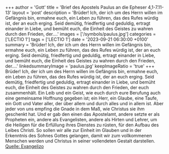 +++
author = 'Gott'
title = 'Brief des Apostels Paulus an die Epheser 4,1-7.11-13'
layout = 'post'
description = 'Brüder! Ich, der ich um des Herrn willen im Gefängnis bin, ermahne euch, ein Leben zu führen, das des Rufes würdig ist, der an euch erging. Seid demütig, friedfertig und geduldig, ertragt einander in Liebe, und bemüht euch, die Einheit des Geistes zu wahren durch den Frieden, der....'
images = ['/symbols/paulus.jpg']
categories = ['LECTIO 1']
tags = ['LECTIO 1']
date = '2023-09-21 06:30:00 +0100'
summary = 'Brüder! Ich, der ich um des Herrn willen im Gefängnis bin, ermahne euch, ein Leben zu führen, das des Rufes würdig ist, der an euch erging. Seid demütig, friedfertig und geduldig, ertragt einander in Liebe, und bemüht euch, die Einheit des Geistes zu wahren durch den Frieden, der....'
linkedsummaryImage = 'paulus.jpg'
keepImageRatio = 'true'
+++
Brüder! Ich, der ich um des Herrn willen im Gefängnis bin, ermahne euch, ein Leben zu führen, das des Rufes würdig ist, der an euch erging.
Seid demütig, friedfertig und geduldig, ertragt einander in Liebe,
und bemüht euch, die Einheit des Geistes zu wahren durch den Frieden, der euch zusammenhält.<!--more-->
Ein Leib und ein Geist, wie euch durch eure Berufung auch eine gemeinsame Hoffnung gegeben ist;
ein Herr, ein Glaube, eine Taufe,
ein Gott und Vater aller, der über allem und durch alles und in allem ist.
Aber jeder von uns empfing die Gnade in dem Maß, wie Christus sie ihm geschenkt hat.
Und er gab den einen das Apostelamt, andere setzte er als Propheten ein, andere als Evangelisten, andere als Hirten und Lehrer,
um die Heiligen für die Erfüllung ihres Dienstes zu rüsten, für den Aufbau des Leibes Christi.
So sollen wir alle zur Einheit im Glauben und in der Erkenntnis des Sohnes Gottes gelangen, damit wir zum vollkommenen Menschen werden und Christus in seiner vollendeten Gestalt darstellen.<br> [Quelle: Evangelizo](https://evangeliumtagfuertag.org/DE/gospel)